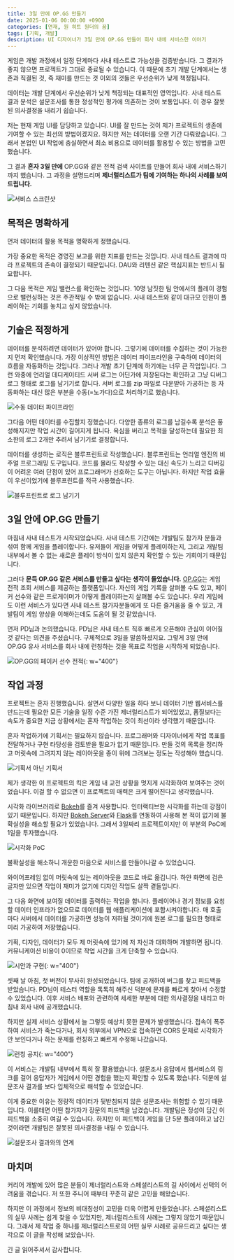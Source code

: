 ```yaml
---
title: 3일 만에 OP.GG 만들기
date: 2025-01-06 00:00:00 +0900
categories: [연재, 원 히트 원더의 꿈]
tags: [기획, 개발]
description: UI 디자이너가 3일 만에 OP.GG 만들어 회사 내에 서비스한 이야기
---
```


게임은 개발 과정에서 일정 단계마다 사내 테스트로 가능성을 검증받습니다. 그 결과가 좋지 않으면 프로젝트가 그대로 종료될 수 있습니다. 이 때문에 초기 개발 단계에서는 생존과 직결된 것, 즉 재미를 만드는 것 이외의 것들은 우선순위가 낮게 책정됩니다.

데이터는 개발 단계에서 우선순위가 낮게 책정되는 대표적인 영역입니다. 사내 테스트 결과 분석은 설문조사를 통한 정성적인 평가에 의존하는 것이 보통입니다. 이 경우 잘못된 의사결정을 내리기 쉽습니다.

저는 현재 게임 UI를 담당하고 있습니다. UI를 잘 만드는 것이 제가 프로젝트의 생존에 기여할 수 있는 최선의 방법이겠지요. 하지만 저는 데이터를 오랜 기간 다뤄왔습니다. 그래서 본업인 UI 작업에 충실하면서 최소 비용으로 데이터를 활용할 수 있는 방법을 고민했습니다.

그 결과 **혼자 3일 만에** OP.GG와 같은 전적 검색 사이트를 만들어 회사 내에 서비스하기까지 했습니다. 그 과정을 설명드리며 **제너럴리스트가 팀에 기여하는 하나의 사례를 보여드립니다.**

![서비스 스크린샷](/assets/img/2025/2025-op-gg-result.jpg)


## 목적은 명확하게

먼저 데이터의 활용 목적을 명확하게 정했습니다.

가장 중요한 목적은 경영진 보고를 위한 지표를 만드는 것입니다. 사내 테스트 결과에 따라 프로젝트의 존속이 결정되기 때문입니다. DAU와 리텐션 같은 핵심지표는 반드시 필요합니다.

그 다음 목적은 게임 밸런스를 확인하는 것입니다. 10명 남짓한 팀 안에서의 플레이 경험으로 밸런싱하는 것은 주관적일 수 밖에 없습니다. 사내 테스트와 같이 대규모 인원이 플레이하는 기회를 놓치고 싶지 않았습니다.


## 기술은 적정하게

데이터를 분석하려면 데이터가 있어야 합니다. 그렇기에 데이터를 수집하는 것이 가능한지 먼저 확인했습니다. 가장 이상적인 방법은 데이터 파이프라인을 구축하여 데이터의 흐름을 자동화하는 것입니다. 그러나 개발 초기 단계에 하기에는 너무 큰 작업입니다. 그런 와중에 언리얼 데디케이티드 서버 로그는 어딘가에 저장된다는 확인하고 그냥 디버그 로그 형태로 로그를 남기기로 합니다. 서버 로그를 zip 파일로 다운받아 가공하는 등 자동화하는 대신 많은 부분을 수동(=노가다)으로 처리하기로 했습니다.

![수동 데이터 파이프라인](/assets/img/2025/2025-op-gg-data-pipeline.png)

그다음 어떤 데이터를 수집할지 정했습니다. 다양한 종류의 로그를 남길수록 분석은 풍성해지지만 작업 시간이 길어지게 됩니다. 욕심을 버리고 목적을 달성하는데 필요한 최소한의 로그 2개만 추려서 남기기로 결정합니다.

데이터를 생성하는 로직은 블루프린트로 작성했습니다. 블루프린트는 언리얼 엔진의 비주얼 프로그래밍 도구입니다. 코드를 몰라도 작성할 수 있는 대신 속도가 느리고 디버깅이 어려운 여러 단점이 있어 프로그래머가 선호하는 도구는 아닙니다. 하지만 작업 효율이 우선이었기에 블루프린트를 적극 사용했습니다.

![블루프린트로 로그 남기기](/assets/img/2025/2025-op-gg-blueprint.png)


## 3일 안에 OP.GG 만들기

마침내 사내 테스트가 시작되었습니다. 사내 테스트 기간에는 개발팀도 참가자 분들과 섞여 함께 게임을 플레이합니다. 유저들이 게임을 어떻게 플레이하는지, 그리고 개발팀 내부에서 볼 수 없는 새로운 플레이 방식이 있지 않은지 확인할 수 있는 기회이기 때문입니다.

그러다 **문득 OP.GG 같은 서비스를 만들고 싶다는 생각이 들었습니다.** [OP.GG](https://www.OP.GG/summoners/kr/Hide%20on%20bush-KR1)는 게임 전적 조회 서비스를 제공하는 플랫폼입니다. 자신의 게임 기록을 살펴볼 수도 있고, 페이커 선수와 같은 프로게이머가 어떻게 플레이하는지 살펴볼 수도 있습니다. 우리 게임에도 이런 서비스가 있다면 사내 테스트 참가자분들에게 또 다른 즐거움을 줄 수 있고, 개발팀이 게임 양상을 이해하는데도 도움이 될 것 같았습니다.

먼저 PD님과 논의했습니다. PD님은 사내 테스트 직후 빠르게 오픈해야 관심이 이어질 것 같다는 의견을 주셨습니다. 구체적으로 3일을 말씀하셨지요. 그렇게 3일 안에 OP.GG 유사 서비스를 회사 내에 런칭하는 것을 목표로 작업을 시작하게 되었습니다.

![OP.GG의 페이커 선수 전적](/assets/img/2025/2025-op-gg-faker.png){: w="400"}


## 작업 과정

프로젝트는 혼자 진행했습니다. 살면서 다양한 일을 하다 보니 데이터 기반 웹서비스를 만드는데 필요한 모든 기술을 일정 수준 가진 제너럴리스트가 되어있었고, 품질보다는 속도가 중요한 지금 상황에서는 혼자 작업하는 것이 최선이라 생각했기 때문입니다.

혼자 작업하기에 기획서는 필요하지 않습니다. 프로그래머와 디자이너에게 작업 목표를 전달하거나 구현 타당성을 검토받을 필요가 없기 때문입니다. 만들 것의 목록을 정리하고 머릿속에 그려지지 않는 레이아웃을 종이 위에 그려보는 정도는 작성해야 했습니다.

![기획서 아닌 기획서](/assets/img/2025/2025-op-gg-sketch.jpg)

제가 생각한 이 프로젝트의 킥은 게임 내 교전 상황을 멋지게 시각화하여 보여주는 것이었습니다. 이걸 할 수 없으면 이 프로젝트의 매력은 크게 떨어진다고 생각했습니다. 

시각화 라이브러리로 [Bokeh](https://docs.bokeh.org/)를 즐겨 사용합니다. 인터랙티브한 시각화를 하는데 강점이 있기 때문입니다. 하지만 [Bokeh Server](https://docs.bokeh.org/en/3.4.0/docs/user_guide/server.html)와 [Flask](https://flask.palletsprojects.com/)를 연동하여 사용해 본 적이 없기에 불확실성을 해소할 필요가 있었습니다. 그래서 3일짜리 프로젝트이지만 이 부분의 PoC에 1일을 투자했습니다.

![시각화 PoC](/assets/img/2025/2025-op-gg-visualize.jpg)


불확실성을 해소하니 개운한 마음으로 서비스를 만들어나갈 수 있었습니다.

와이어프레임 없이 머릿속에 있는 레이아웃을 코드로 바로 옮깁니다. 하얀 화면에 검은 글자만 있으면 작업이 재미가 없기에 디자인 작업도 살짝 곁들입니다.

그 다음 화면에 보여질 데이터를 출력하는 작업을 합니다. 플레이어나 경기 정보를 요청할 데이터 인프라가 없으므로 데이터를 웹 애플리케이션에 포함시켜야합니다. 매 호출 마다 서버에서 데이터를 가공하면 성능이 저하될 것이기에 원본 로그를 필요한 형태로 미리 가공하여 저장했습니다.

기획, 디자인, 데이터가 모두 제 머릿속에 있기에 저 자신과 대화하며 개발하면 됩니다. 커뮤니케이션 비용이 0이므로 작업 시간을 크게 단축할 수 있습니다.

![시안과 구현](/assets/img/2025/2025-op-gg-sketch-and-design.jpg){: w="400"}

셋째 날 아침, 첫 버전이 무사히 완성되었습니다. 팀에 공개하여 버그를 찾고 피드백을 받았습니다. PD님이 테스터 역할을 톡톡히 해주신 덕분에 문제를 빠르게 찾아서 수정할 수 있었습니다. 이후 서비스 배포와 관련하여 세세한 부분에 대한 의사결정을 내리고 마침내 회사 내에 공개했습니다.

하지만 실제 서비스 상황에서 늘 그렇듯 예상치 못한 문제가 발생했습니다. 접속이 폭주하여 서비스가 죽는다거나, 회사 외부에서 VPN으로 접속하면 CORS 문제로 시각화가 안 보인다거나 하는 문제를 런칭하고 빠르게 수정해 나갔습니다.

![런칭 공지](/assets/img/2025/2025-op-gg-launch.jpg){: w="400"}

이 서비스는 개발팀 내부에서 특히 잘 활용했습니다. 설문조사 응답에서 웹서비스의 링크를 걸어 응답자가 게임에서 어떤 경험을 했는지 확인할 수 있도록 했습니다. 덕분에 설문조사 결과를 보다 입체적으로 해석할 수 있었습니다.

이게 중요한 이유는 정량적 데이터가 뒷받침되지 않은 설문조사는 위험할 수 있기 때문입니다. 이를테면 어떤 참가자가 장문의 피드백을 남겼습니다. 개발팀은 정성이 담긴 이 피드백을 소중히 여길 수 있습니다. 하지만 이 피드백이 게임을 단 5분 플레이하고 남긴 것이라면 개발팀은 잘못된 의사결정을 내릴 수 있습니다.

![설문조사 결과와의 연계](/assets/img/2025/2025-op-gg-survey.jpg)


## 마치며

커리어 개발에 있어 많은 분들이 제너럴리스트와 스페셜리스트의 길 사이에서 선택의 어려움을 겪습니다. 저 또한 주니어 때부터 꾸준히 같은 고민을 해왔습니다.

하지만 이 과정에서 정보의 비대칭성이 고민을 더욱 어렵게 만들었습니다. 스페셜리스트의 실무 사례는 쉽게 찾을 수 있었지만, 제너럴리스트의 사례는 그렇지 않았기 때문입니다. 그래서 제 작업 중 하나를 제너럴리스트로의 어떤 실무 사례로 공유드리고 싶다는 생각으로 이 글을 작성해 보았습니다.

긴 글 읽어주셔서 감사합니다.
